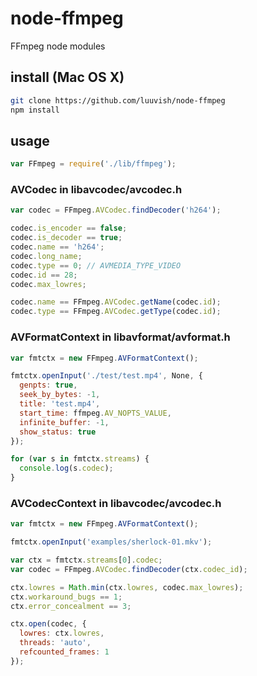 node-ffmpeg
===========

FFmpeg node modules


## install (Mac OS X)

```bash
git clone https://github.com/luuvish/node-ffmpeg
npm install
```


## usage

```javascript
var FFmpeg = require('./lib/ffmpeg');
```

### AVCodec in libavcodec/avcodec.h

```javascript
var codec = FFmpeg.AVCodec.findDecoder('h264');

codec.is_encoder == false;
codec.is_decoder == true;
codec.name == 'h264';
codec.long_name;
codec.type == 0; // AVMEDIA_TYPE_VIDEO
codec.id == 28;
codec.max_lowres;

codec.name == FFmpeg.AVCodec.getName(codec.id);
codec.type == FFmpeg.AVCodec.getType(codec.id);
```

### AVFormatContext in libavformat/avformat.h

```javascript
var fmtctx = new FFmpeg.AVFormatContext();

fmtctx.openInput('./test/test.mp4', None, {
  genpts: true,
  seek_by_bytes: -1,
  title: 'test.mp4',
  start_time: ffmpeg.AV_NOPTS_VALUE,
  infinite_buffer: -1,
  show_status: true
});

for (var s in fmtctx.streams) {
  console.log(s.codec);
}
```

### AVCodecContext in libavcodec/avcodec.h

```javascript
var fmtctx = new FFmpeg.AVFormatContext();

fmtctx.openInput('examples/sherlock-01.mkv');

var ctx = fmtctx.streams[0].codec;
var codec = FFmpeg.AVCodec.findDecoder(ctx.codec_id);

ctx.lowres = Math.min(ctx.lowres, codec.max_lowres);
ctx.workaround_bugs == 1;
ctx.error_concealment == 3;

ctx.open(codec, {
  lowres: ctx.lowres,
  threads: 'auto',
  refcounted_frames: 1
});
```
